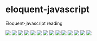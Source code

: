 # eloquent-javascript
Eloquent-javascript reading  

![](./recursive_gif/0_calling_find.PNG)
![](./recursive_gif/1_first_recursive_call.PNG)
![](./recursive_gif/2_second_recursive_call.PNG)
![](./recursive_gif/3_third_recursive_return_null.PNG)
![](./recursive_gif/4_forth_back_to_second.PNG)
![](./recursive_gif/5_from_second_call_recursive.PNG)
![](./recursive_gif/7.PNG)
![](./recursive_gif/8.PNG)
![](./recursive_gif/9.PNG)
![](./recursive_gif/10.PNG)
![](./recursive_gif/11.PNG)
![](./recursive_gif/12.PNG)
![](./recursive_gif/13.PNG)
![](./recursive_gif/14.PNG)
